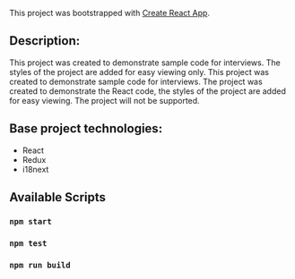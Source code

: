This project was bootstrapped with [Create React App](https://github.com/facebook/create-react-app).

## Description:

This project was created to demonstrate sample code for interviews. The styles of the project are added for easy viewing only. This project was created to demonstrate sample code for interviews. The project was created to demonstrate the React code, the styles of the project are added for easy viewing. The project will not be supported.

## Base project technologies:
- React
- Redux
- i18next

## Available Scripts


### `npm start`

### `npm test`

### `npm run build`
